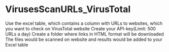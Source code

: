 # VirusesScanURLs_VirusTotal
Use the excel table, which contains a column with URLs to websites, which you want to check on VirusTotal website
Create your API-key(Limit: 500 URLs a day)
Create a folder where links in HTML format will be downloaded
The files would be scanned on website and results would be added to your Excel table
